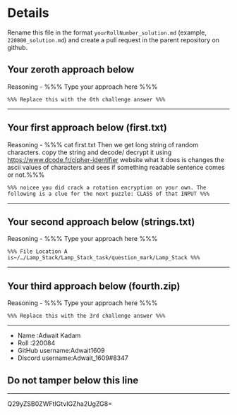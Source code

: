# Details

Rename this file in the format `yourRollNumber_solution.md` (example, `220000_solution.md`) and create a pull request in the parent repository on github.


## Your zeroth approach below

Reasoning - %%% Type your approach here %%%

```
%%% Replace this with the 0th challenge answer %%%
```

---

## Your first approach below (first.txt)

Reasoning - %%% cat first.txt
  Then we get long string of random characters.
  copy the string and decode/ decrypt it using https://www.dcode.fr/cipher-identifier website
  what it does is changes the ascii values of characters and sees if something readable sentence comes or not.%%%

```
%%% noicee you did crack a rotation encryption on your own. The following is a clue for the next puzzle: CLASS of that INPUT %%%
```

---

## Your second approach below (strings.txt)

Reasoning - %%% Type your approach here %%%

```
%%% File Location A is~/…/Lamp_Stack/Lamp_Stack_task/question_mark/Lamp_Stack %%%
```

---

## Your third approach below (fourth.zip)

Reasoning - %%% Type your approach here %%%

```
%%% Replace this with the 3rd challenge answer %%%
```

---


- Name :Adwait Kadam
- Roll :220084
- GitHub username:Adwait1609
- Discord username:Adwait_1609#8347


## Do not tamper below this line

---

Q29yZSB0ZWFtIGtvIGZha2UgZG8=
